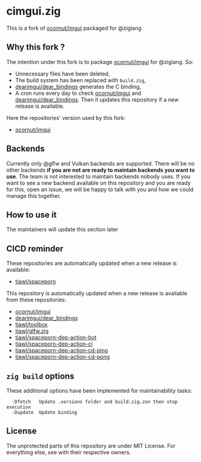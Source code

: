 # cimgui.zig

This is a fork of [ocornut/imgui](https://github.com/ocornut/imgui) packaged for @ziglang

## Why this fork ?

The intention under this fork is to package [ocornut/imgui](https://github.com/ocornut/imgui) for @ziglang. So:
* Unnecessary files have been deleted,
* The build system has been replaced with `build.zig`,
* [dearimgui/dear_bindings](https://github.com/dearimgui/dear_bindings) generates the C binding,
* A cron runs every day to check [ocornut/imgui](https://github.com/ocornut/imgui) and [dearimgui/dear_bindings](https://github.com/dearimgui/dear_bindings). Then it updates this repository if a new release is available.

Here the repositories' version used by this fork:
* [ocornut/imgui](https://github.com/tiawl/cimgui.zig/blob/trunk/.versions/imgui)

## Backends

Currently only @glfw and Vulkan backends are supported. There will be no other backends **if you are not are ready to maintain backends you want to use**. The team is not interested to maintain backends nobody uses. If you want to see a new backend available on this repository and you are ready for this, open an issue, we will be happy to talk with you and how we could manage this together.

## How to use it

The maintainers will update this section later

## CICD reminder

These repositories are automatically updated when a new release is available:
* [tiawl/spaceporn](https://github.com/tiawl/spaceporn)

This repository is automatically updated when a new release is available from these repositories:
* [ocornut/imgui](https://github.com/ocornut/imgui)
* [dearimgui/dear_bindings](https://github.com/dearimgui/dear_bindings)
* [tiawl/toolbox](https://github.com/tiawl/toolbox)
* [tiawl/glfw.zig](https://github.com/tiawl/glfw.zig)
* [tiawl/spaceporn-dep-action-bot](https://github.com/tiawl/spaceporn-dep-action-bot)
* [tiawl/spaceporn-dep-action-ci](https://github.com/tiawl/spaceporn-dep-action-ci)
* [tiawl/spaceporn-dep-action-cd-ping](https://github.com/tiawl/spaceporn-dep-action-cd-ping)
* [tiawl/spaceporn-dep-action-cd-pong](https://github.com/tiawl/spaceporn-dep-action-cd-pong)

## `zig build` options

These additional options have been implemented for maintainability tasks:
```
  -Dfetch   Update .versions folder and build.zig.zon then stop execution
  -Dupdate  Update binding
```

## License

The unprotected parts of this repository are under MIT License. For everything else, see with their respective owners.
